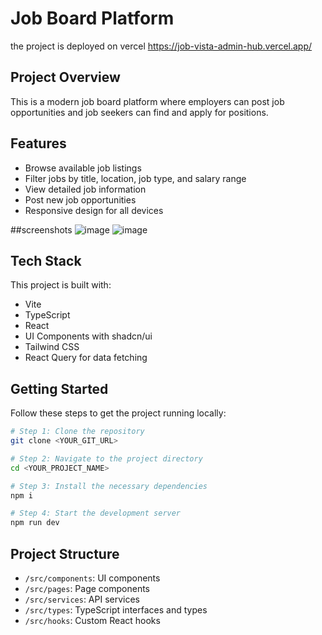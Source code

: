 
# Job Board Platform

the project is deployed on vercel https://job-vista-admin-hub.vercel.app/
## Project Overview

This is a modern job board platform where employers can post job opportunities and job seekers can find and apply for positions.

## Features

- Browse available job listings
- Filter jobs by title, location, job type, and salary range
- View detailed job information
- Post new job opportunities
- Responsive design for all devices

##screenshots
![image](https://github.com/user-attachments/assets/48bcdd95-845d-4e13-8166-cb1aa2f6825c)
![image](https://github.com/user-attachments/assets/23731850-17f9-4a6a-85e4-fc2c2b32ef93)



## Tech Stack

This project is built with:

- Vite
- TypeScript
- React
- UI Components with shadcn/ui
- Tailwind CSS
- React Query for data fetching

## Getting Started

Follow these steps to get the project running locally:

```sh
# Step 1: Clone the repository
git clone <YOUR_GIT_URL>

# Step 2: Navigate to the project directory
cd <YOUR_PROJECT_NAME>

# Step 3: Install the necessary dependencies
npm i

# Step 4: Start the development server
npm run dev
```


## Project Structure

- `/src/components`: UI components
- `/src/pages`: Page components
- `/src/services`: API services
- `/src/types`: TypeScript interfaces and types
- `/src/hooks`: Custom React hooks


